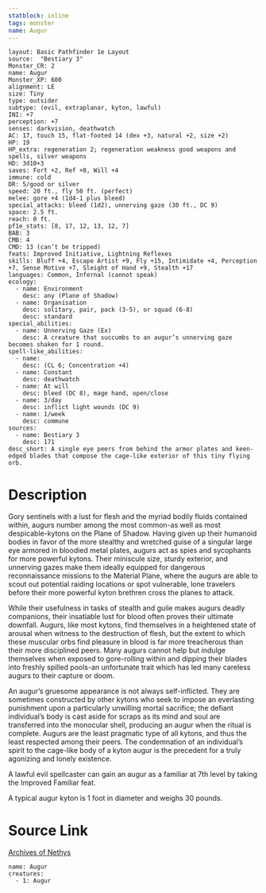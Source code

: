 ```yaml
---
statblock: inline
tags: monster
name: Augur
---
```

```statblock
layout: Basic Pathfinder 1e Layout
source:  "Bestiary 3"
Monster_CR: 2
name: Augur
Monster_XP: 600
alignment: LE
size: Tiny
type: outsider
subtype: (evil, extraplanar, kyton, lawful)
INI: +7
perception: +7
senses: darkvision, deathwatch
AC: 17, touch 15, flat-footed 14 (dex +3, natural +2, size +2)
HP: 19
HP_extra: regeneration 2; regeneration weakness good weapons and spells, silver weapons
HD: 3d10+3
saves: Fort +2, Ref +8, Will +4
immune: cold
DR: 5/good or silver
speed: 20 ft., fly 50 ft. (perfect)
melee: gore +4 (1d4-1 plus bleed)
special_attacks: bleed (1d2), unnerving gaze (30 ft., DC 9)
space: 2.5 ft.
reach: 0 ft.
pf1e_stats: [8, 17, 12, 13, 12, 7]
BAB: 3
CMB: 4
CMD: 13 (can’t be tripped)
feats: Improved Initiative, Lightning Reflexes
skills: Bluff +4, Escape Artist +9, Fly +15, Intimidate +4, Perception +7, Sense Motive +7, Sleight of Hand +9, Stealth +17
languages: Common, Infernal (cannot speak)
ecology:
  - name: Environment
    desc: any (Plane of Shadow)
  - name: Organisation
    desc: solitary, pair, pack (3-5), or squad (6-8)
    desc: standard
special_abilities:
  - name: Unnerving Gaze (Ex)
    desc: A creature that succumbs to an augur’s unnerving gaze becomes shaken for 1 round.
spell-like_abilities:
  - name:
    desc: (CL 6; Concentration +4)
  - name: Constant
    desc: deathwatch
  - name: At will
    desc: bleed (DC 8), mage hand, open/close
  - name: 3/day
    desc: inflict light wounds (DC 9)
  - name: 1/week
    desc: commune
sources:
  - name: Bestiary 3
    desc: 171
desc_short: A single eye peers from behind the armor plates and keen-edged blades that compose the cage-like exterior of this tiny flying orb.
```
# Description
Gory sentinels with a lust for flesh and the myriad bodily fluids contained within, augurs number among the most common-as well as most despicable-kytons on the Plane of Shadow. Having given up their humanoid bodies in favor of the more stealthy and wretched guise of a singular large eye armored in bloodied metal plates, augurs act as spies and sycophants for more powerful kytons. Their miniscule size, sturdy exterior, and unnerving gazes make them ideally equipped for dangerous reconnaissance missions to the Material Plane, where the augurs are able to scout out potential raiding locations or spot vulnerable, lone travelers before their more powerful kyton brethren cross the planes to attack.

While their usefulness in tasks of stealth and guile makes augurs deadly companions, their insatiable lust for blood often proves their ultimate downfall. Augurs, like most kytons, find themselves in a heightened state of arousal when witness to the destruction of flesh, but the extent to which these muscular orbs find pleasure in blood is far more treacherous than their more disciplined peers. Many augurs cannot help but indulge themselves when exposed to gore-rolling within and dipping their blades into freshly spilled pools-an unfortunate trait which has led many careless augurs to their capture or doom.

An augur’s gruesome appearance is not always self-inflicted. They are sometimes constructed by other kytons who seek to impose an everlasting punishment upon a particularly unwilling mortal sacrifice; the defiant individual’s body is cast aside for scraps as its mind and soul are transferred into the monocular shell, producing an augur when the ritual is complete. Augurs are the least pragmatic type of all kytons, and thus the least respected among their peers. The condemnation of an individual’s spirit to the cage-like body of a kyton augur is the precedent for a truly agonizing and lonely existence.

A lawful evil spellcaster can gain an augur as a familiar at 7th level by taking the Improved Familiar feat.

A typical augur kyton is 1 foot in diameter and weighs 30 pounds.
# Source Link
[Archives of Nethys](https://aonprd.com/MonsterDisplay.aspx?ItemName=Augur)
```encounter-table
name: Augur
creatures:
  - 1: Augur
```
